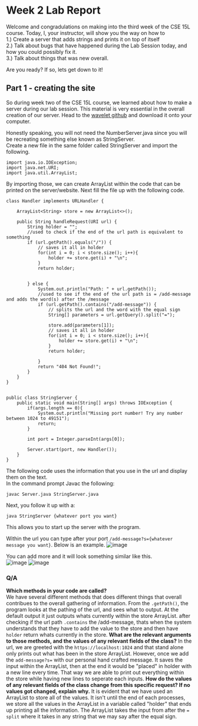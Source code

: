 # Week 2 Lab Report
Welcome and congradulations on making into the third week of the CSE 15L course. Today, I, your instructor, will show you the way on how to \
1.)  Create a server that adds strings and prints it on top of itself \
2.) Talk about bugs that have happened during the Lab Session today, and how you could possibly fix it. \
3.) Talk about things that was new overall. 

Are you ready? If so, lets get down to it!

## Part 1 - creating the site
So during week two of the CSE 15L course, we learned about how to make a server during our lab session. This material is very essential in the overall creation of our server.
Head to the [wavelet github](https://github.com/ucsd-cse15l-f22/wavelet) and download it onto your computer. 

Honestly speaking, you will not need the NumberServer.java since you will be recreating something else known as StringServer. \
Create a new file in the same folder called StringServer and import the following. 
```
import java.io.IOException;
import java.net.URI;
import java.util.ArrayList;
```

By importing those, we can create ArrayList within the code that can be printed on the server/website.
Next fill the file up with the following code.
```
class Handler implements URLHandler {
    
    ArrayList<String> store = new ArrayList<>();

    public String handleRequest(URI url) {
        String holder = "";
        //used to check if the end of the url path is equivalent to something
        if (url.getPath().equals("/")) {
            // saves it all in holder
            for(int i = 0; i < store.size(); i++){
                holder += store.get(i) + "\n";
            }
            return holder;


        } else {
            System.out.println("Path: " + url.getPath());
            //used to see if the end of the url path is = /add-message and adds the word(s) after the /message
            if (url.getPath().contains("/add-message")) {
                // splits the url and the word with the equal sign
                String[] parameters = url.getQuery().split("=");

                store.add(parameters[1]);
                // saves it all in holder
                for(int i = 0; i < store.size(); i++){
                    holder += store.get(i) + "\n";
                }
                return holder;
                
            }
            return "404 Not Found!";
        }
    }
}


public class StringServer {
    public static void main(String[] args) throws IOException {
        if(args.length == 0){
            System.out.println("Missing port number! Try any number between 1024 to 49151");
            return;
        }

        int port = Integer.parseInt(args[0]);

        Server.start(port, new Handler());
    }
}
```
The following code uses the information that you use in the url and display them on the text. \
In the command prompt Javac the following:
```
javac Server.java StringServer.java
```
Next, you follow it up with a:
```
java StringServer {whatever port you want}
```
This allows you to start up the server with the program.

Within the url you can type after your port `/add-message?s={whatever message you want}`. Below is an example.
![image](https://i.imgur.com/aRsBrMv.png) 

You can add more and it will look something similar like this. \
![image](https://i.imgur.com/9iFHksY.png) 
![image](https://i.imgur.com/NiCGCw9.png)

### Q/A
**Which methods in your code are called?** \
We have several different methods that does different things that overall contribues to the overall gathering of information. From the `.getPath()`, the program looks at the pathing of the url, and sees what to output. At the default output it just outputs whats currently within the store ArrayList. after checking if the url path `.contains` the /add-message, thats when the system understands that they have to add the value to the store and then have `holder` return whats currently in the store.
**What are the relevant arguments to those methods, and the values of any relevant fields of the class?**
In the url, we are greeted with the `https://localhost:1024` and that stand alone only prints out what has been in the store ArrayList. However, once we add the `add-message?s=` with our personal hand crafted message. It saves the input within the ArrayList, then at the end it would be "placed" in holder with a new line every time. That way we are able to print out everything within the store while having new lines to seperate each inputs.
**How do the values of any relevant fields of the class change from this specific request? If no values got changed, explain why.**
It is evident that we have used an ArrayList to store all of the values. It isn't until the end of each processes, we store all the values in the ArrayList in a variable called "holder" that ends up printing all the information. The ArrayList takes the input from after the `= split` where it takes in any string that we may say after the equal sign.

